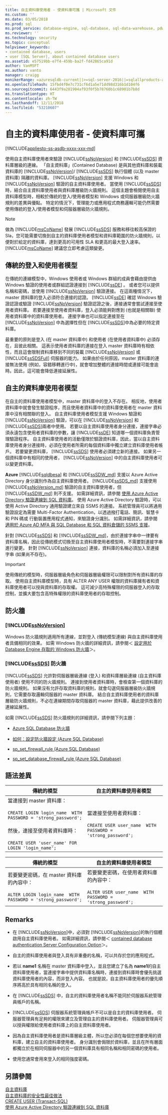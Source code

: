 ```yaml
---
title: 自主資料庫使用者 - 使資料庫可攜 | Microsoft 文件
ms.custom: ''
ms.date: 03/05/2018
ms.prod: sql
ms.prod_service: database-engine, sql-database, sql-data-warehouse, pdw
ms.reviewer: ''
ms.technology: security
ms.topic: conceptual
helpviewer_keywords:
- contained database, users
- user [SQL Server], about contained database users
ms.assetid: e57519bb-e7f4-459b-ba2f-fd42865ca91d
author: VanMSFT
ms.author: vanto
manager: craigg
monikerRange: =azuresqldb-current||>=sql-server-2016||=sqlallproducts-allversions||>=sql-server-linux-2017||=azuresqldb-mi-current
ms.openlocfilehash: 15fbd4f0e7c731cf6d1a5e71dd98d316b1d104f6
ms.sourcegitcommit: 6443f9a281904af93f0f5b78760b1c68901b7b8d
ms.translationtype: HT
ms.contentlocale: zh-TW
ms.lasthandoff: 12/11/2018
ms.locfileid: "53210607"
---
```

# <a name="contained-database-users---making-your-database-portable"></a>自主的資料庫使用者 - 使資料庫可攜
[!INCLUDE[appliesto-ss-asdb-xxxx-xxx-md](../../includes/appliesto-ss-asdb-xxxx-xxx-md.md)]

  使用自主資料庫使用者來驗證 [!INCLUDE[ssNoVersion](../../includes/ssnoversion-md.md)] 和 [!INCLUDE[ssSDS](../../includes/sssds-md.md)] 資料庫層級的連線。 「自主資料庫」(Contained Database) 是與其他資料庫和裝載資料庫的 [!INCLUDE[ssNoVersion](../../includes/ssnoversion-md.md)]/ [!INCLUDE[ssSDS](../../includes/sssds-md.md)] 執行個體 (以及 master 資料庫) 隔離的資料庫。 [!INCLUDE[ssNoVersion](../../includes/ssnoversion-md.md)] 支援 Windows 和 [!INCLUDE[ssNoVersion](../../includes/ssnoversion-md.md)] 驗證的自主資料庫使用者。 當使用 [!INCLUDE[ssSDS](../../includes/sssds-md.md)]時，結合自主資料庫使用者與資料庫層級防火牆規則。 這個主題會檢閱使用自主資料庫模型時，相較於傳統的登入/使用者模型和 Windows 或伺服器層級防火牆規則的差異與優點。 特定的情況下，管理能力或應用程式商務邏輯可能仍然需要使用傳統的登入/使用者模型和伺服器層級防火牆規則。  
  
> [!NOTE]  
>  做為 [!INCLUDE[msCoName](../../includes/msconame-md.md)] 發展 [!INCLUDE[ssSDS](../../includes/sssds-md.md)] 服務和移往較高保證的 Sla，您可能需要切換到自主的資料庫使用者模型和資料庫範圍的防火牆規則，以便對於給定的資料庫，達到更高的可用性 SLA 和更高的最大登入速率。 [!INCLUDE[msCoName](../../includes/msconame-md.md)] 建議您立即考慮這類變更。  
  
## <a name="traditional-login-and-user-model"></a>傳統的登入和使用者模型  
 在傳統的連線模型中，Windows 使用者或 Windows 群組的成員會藉由提供由 Windows 驗證的使用者或群組認證連接到 [!INCLUDE[ssDE](../../includes/ssde-md.md)] 。 或者您可以提供名稱和密碼，並使用 [!INCLUDE[ssNoVersion](../../includes/ssnoversion-md.md)] 驗證連接。 在這兩種情況下，master 資料庫的登入必須符合連接的認證。 [!INCLUDE[ssDE](../../includes/ssde-md.md)] 確認 Windows 驗證認證或驗證 [!INCLUDE[ssNoVersion](../../includes/ssnoversion-md.md)] 驗證認證之後，連接通常會嘗試連接至使用者資料庫。 若要連接至使用者資料庫，登入必須能夠對應到 (也就是相關聯) 使用者資料庫中的資料庫使用者。 連接字串也可以指定連接至在 [!INCLUDE[ssNoVersion](../../includes/ssnoversion-md.md)] 中為選擇性但在 [!INCLUDE[ssSDS](../../includes/sssds-md.md)]中為必要的特定資料庫。  
  
 最重要的原則是登入 (在 master 資料庫中) 和使用者 (在使用者資料庫中) 必須存在，且彼此相關。 這表示使用者資料庫的連接在登入 master 資料庫時有相依性，而且這會限制資料庫移到不同的裝載 [!INCLUDE[ssNoVersion](../../includes/ssnoversion-md.md)] 或 [!INCLUDE[ssSDSFull](../../includes/sssdsfull-md.md)] 伺服器的能力。 如果由於任何原因，master 資料庫的連接無法使用 (例如，容錯移轉進行中)，就會增加整體的連接時間或連接可能會逾時。因此，這可能會降低連接延展性。  
  
## <a name="contained-database-user-model"></a>自主的資料庫使用者模型  
 在自主的資料庫使用者模型中，master 資料庫中的登入不存在。 相反地，使用者資料庫中就會發生驗證程序，而且使用者資料庫中的資料庫使用者在 master 資料庫中沒有相關聯的登入。 自主資料庫使用者模型支援 Windows 驗證和 [!INCLUDE[ssNoVersion](../../includes/ssnoversion-md.md)] 驗證，可以在 [!INCLUDE[ssNoVersion](../../includes/ssnoversion-md.md)] 和 [!INCLUDE[ssSDS](../../includes/sssds-md.md)]兩者中使用。 若要以自主資料庫使用者身分連接，連接字串必須永遠包含使用者資料庫的參數，讓 [!INCLUDE[ssDE](../../includes/ssde-md.md)] 知道哪一個資料庫負責管理驗證程序。 自主資料庫使用者的活動僅限於驗證資料庫，因此，當以自主資料庫使用者身分連接時，必須在使用者所需的每個資料庫中獨立建立資料庫使用者帳戶。 若要變更資料庫， [!INCLUDE[ssSDS](../../includes/sssds-md.md)] 使用者必須建立新的連接。 如果另一個資料庫中有相同的使用者， [!INCLUDE[ssNoVersion](../../includes/ssnoversion-md.md)] 中的自主資料庫使用者可以變更資料庫。  
  
**Azure** [!INCLUDE[sqldbesa](../../includes/sqldbesa-md.md)] 和 [!INCLUDE[ssSDW_md](../../includes/sssdw-md.md)] 支援以 Azure Active Directory 身分識別作為自主資料庫使用者。 [!INCLUDE[ssSDS_md](../../includes/sssds-md.md)] 支援使用 [!INCLUDE[ssNoVersion_md](../../includes/ssnoversion-md.md)] 驗證的自主資料庫使用者，但 [!INCLUDE[ssSDW_md](../../includes/sssdw-md.md)] 則不支援。 如需詳細資訊，請參閱 [使用 Azure Active Directory 驗證連線到 SQL 資料庫](https://azure.microsoft.com/documentation/articles/sql-database-aad-authentication/)。 使用 Azure Active Directory 驗證時，可以使用 Active Directory 通用驗證建立來自 SSMS 的連接。  系統管理員可以將通用驗證設定為需要 Multi-Factor Authentication，以透過撥打電話、簡訊、智慧卡和 PIN 碼或	行動裝置應用程式通知，來驗證身分識別。 如需詳細資訊，請參閱 [適用於 Azure AD MFA 與 SQL Database 和 SQL 資料倉儲的 SSMS 支援](https://azure.microsoft.com/documentation/articles/sql-database-ssms-mfa-authentication/)。  
  
 針對 [!INCLUDE[ssSDS](../../includes/sssds-md.md)] 和 [!INCLUDE[ssSDW_md](../../includes/sssdw-md.md)]，由於連接字串中一律要有資料庫名稱，因此從傳統模式切換至自主資料庫使用者模型時，不需要對連接字串進行變更。 針對 [!INCLUDE[ssNoVersion](../../includes/ssnoversion-md.md)] 連接，資料庫的名稱必須加入至連接字串 (如果尚不存在)。  
  
> [!IMPORTANT]  
>  使用傳統的模型時，伺服器層級角色和伺服器層級權限可以限制對所有資料庫的存取。 使用自主資料庫模型時，具有 ALTER ANY USER 權限的資料庫擁有者和資料庫使用者可以授與資料庫的存取權。 這可減少高特殊權限的伺服器登入的存取控制，並擴大要包含高特殊權限的資料庫使用者的存取控制。  
  
## <a name="firewalls"></a>防火牆  
  
### [!INCLUDE[ssNoVersion](../../includes/ssnoversion-md.md)]  
 Windows 防火牆規則適用所有連線，並對登入 (傳統模型連線) 與自主資料庫使用者具備相同的效果。 如需 Windows 防火牆的詳細資訊，請參閱＜ [設定用於 Database Engine 存取的 Windows 防火牆](../../database-engine/configure-windows/configure-a-windows-firewall-for-database-engine-access.md)＞。  
  
### <a name="includesssdsincludessssds-mdmd-firewalls"></a>[!INCLUDE[ssSDS](../../includes/sssds-md.md)] 防火牆  
 [!INCLUDE[ssSDS](../../includes/sssds-md.md)] 允許對伺服器層級連線 (登入) 和資料庫層級連線 (自主資料庫使用者) 使用不同的防火牆規則。 連接到使用者資料庫時，會檢查第一個資料庫的防火牆規則。 如果沒有允許存取資料庫的規則，就會勾選伺服器層級防火牆規則，它需要存取邏輯伺服器的 master 資料庫。 結合自主資料庫使用者的資料庫層級防火牆規則，不必在連線期間存取伺服器的 master 資料庫，藉此提供改善的連線延展性。  
  
 如需 [!INCLUDE[ssSDS](../../includes/sssds-md.md)] 防火牆規則的詳細資訊，請參閱下列主題：  
  
-   [Azure SQL Database 防火牆](https://msdn.microsoft.com/library/azure/ee621782.aspx)  
  
-   [如何：設定防火牆設定 (Azure SQL Database)](https://msdn.microsoft.com/library/azure/jj553530.aspx)  
  
-   [sp_set_firewall_rule &#40;Azure SQL Database&#41;](../../relational-databases/system-stored-procedures/sp-set-firewall-rule-azure-sql-database.md)  
  
-   [sp_set_database_firewall_rule &#40;Azure SQL Database&#41;](../../relational-databases/system-stored-procedures/sp-set-database-firewall-rule-azure-sql-database.md)  
  
## <a name="syntax-differences"></a>語法差異  
  
|傳統的模型|自主的資料庫使用者模型|  
|-----------------------|-----------------------------------|  
|當連接到 master 資料庫：<br /><br /> `CREATE LOGIN login_name  WITH PASSWORD = 'strong_password';`<br /><br /> 然後，連接至使用者資料庫時：<br /><br /> `CREATE USER 'user_name' FOR LOGIN 'login_name';`|當連接至使用者資料庫：<br /><br /> `CREATE USER user_name  WITH PASSWORD = 'strong_password';`|  
  
|傳統的模型|自主的資料庫使用者模型|  
|-----------------------|-----------------------------------|  
|若要變更密碼，在 master 資料庫的內容中：<br /><br /> `ALTER LOGIN login_name  WITH PASSWORD = 'strong_password';`|若要變更密碼，在使用者資料庫的內容中：<br /><br /> `ALTER USER user_name  WITH PASSWORD = 'strong_password';`|  
  
## <a name="remarks"></a>Remarks  
  
-   在 [!INCLUDE[ssNoVersion](../../includes/ssnoversion-md.md)]中，必須對 [!INCLUDE[ssNoVersion](../../includes/ssnoversion-md.md)]的執行個體啟用自主資料庫使用者。 如需詳細資訊，請參閱＜ [contained database authentication Server Configuration Option](../../database-engine/configure-windows/contained-database-authentication-server-configuration-option.md)＞。  
  
-   自主的資料庫使用者與登入具有非重疊的名稱，可以共存於您的應用程式。  
  
-   若以 **name1** 名稱在 master 資料庫中登入，並且您建立了名為 **name1**的自主資料庫使用者，當連接字串中提供資料庫名稱時，連接到資料庫時會優先挑選資料庫使用者的內容，而非登入內容。 也就是說，自主資料庫使用者的優先順序將高於具有相同名稱的登入。  
  
-   在 [!INCLUDE[ssSDS](../../includes/sssds-md.md)] 中，自主的資料庫使用者名稱不能同於伺服器系統管理員帳戶的名稱。  
  
-   [!INCLUDE[ssSDS](../../includes/sssds-md.md)] 伺服器系統管理員帳戶不可以是自主的資料庫使用者。 伺服器管理員有足夠的權限來建立及管理自主的資料庫使用者。 伺服器管理員可以授與權限給使用者資料庫上的自主資料庫使用者。  
  
-   因為自主資料庫使用者是資料庫層級主體，所以您必須在每個您想要使用的資料庫，建立自主的資料庫使用者。 身分識別會侷限於資料庫，並且在所有層面都獨立於在相同伺服器中的另一個資料庫具有相同名稱和相同密碼的使用者。  
  
-   使用您通常會用來登入的相同強度密碼。  
  
## <a name="see-also"></a>另請參閱  
 [自主資料庫](../../relational-databases/databases/contained-databases.md)   
 [自主資料庫的安全性最佳做法](../../relational-databases/databases/security-best-practices-with-contained-databases.md)   
 [CREATE USER &#40;Transact-SQL&#41;](../../t-sql/statements/create-user-transact-sql.md)   
 [使用 Azure Active Directory 驗證連線到 SQL 資料庫](https://azure.microsoft.com/documentation/articles/sql-database-aad-authentication/)  
  
  
